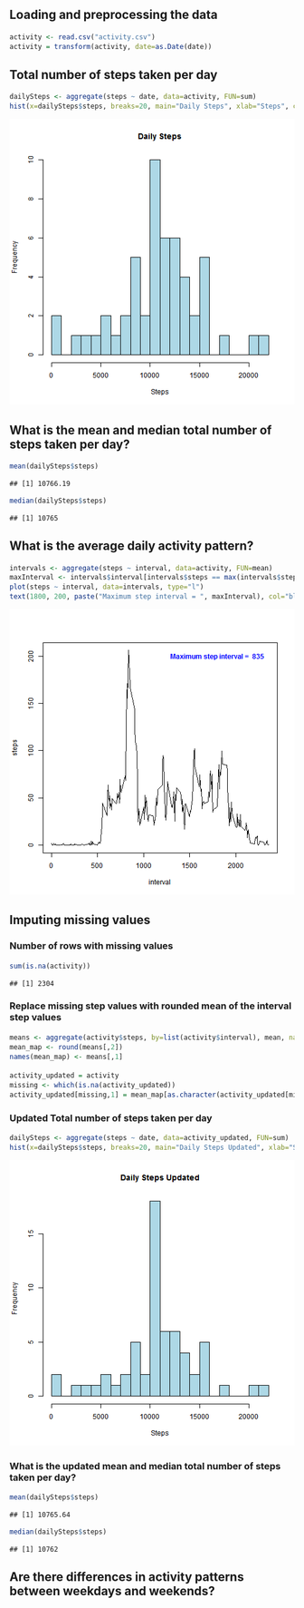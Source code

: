 
## Loading and preprocessing the data

```r
activity <- read.csv("activity.csv")
activity = transform(activity, date=as.Date(date))
```

## Total number of steps taken per day

```r
dailySteps <- aggregate(steps ~ date, data=activity, FUN=sum)
hist(x=dailySteps$steps, breaks=20, main="Daily Steps", xlab="Steps", col="lightblue")
```

![plot of chunk dailysteps](figure/dailysteps-1.png)

## What is the mean and median total number of steps taken per day?

```r
mean(dailySteps$steps)
```

```
## [1] 10766.19
```

```r
median(dailySteps$steps)
```

```
## [1] 10765
```

## What is the average daily activity pattern?

```r
intervals <- aggregate(steps ~ interval, data=activity, FUN=mean)
maxInterval <- intervals$interval[intervals$steps == max(intervals$steps)]
plot(steps ~ interval, data=intervals, type="l")
text(1800, 200, paste("Maximum step interval = ", maxInterval), col="blue", font=2)
```

![plot of chunk avgactivity](figure/avgactivity-1.png)

## Imputing missing values

### Number of rows with missing values

```r
sum(is.na(activity))
```

```
## [1] 2304
```
### Replace missing step values with rounded mean of the interval step values 

```r
means <- aggregate(activity$steps, by=list(activity$interval), mean, na.rm=TRUE)
mean_map <- round(means[,2])
names(mean_map) <- means[,1]

activity_updated = activity
missing <- which(is.na(activity_updated))
activity_updated[missing,1] = mean_map[as.character(activity_updated[missing,3])]
```

### Updated Total number of steps taken per day

```r
dailySteps <- aggregate(steps ~ date, data=activity_updated, FUN=sum)
hist(x=dailySteps$steps, breaks=20, main="Daily Steps Updated", xlab="Steps", col="lightblue")
```

![plot of chunk dailystepsupdated](figure/dailystepsupdated-1.png)

### What is the updated mean and median total number of steps taken per day?

```r
mean(dailySteps$steps)
```

```
## [1] 10765.64
```

```r
median(dailySteps$steps)
```

```
## [1] 10762
```

## Are there differences in activity patterns between weekdays and weekends?
